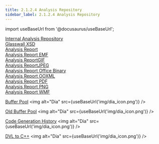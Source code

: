 ```yaml
---
title: 2.1.2.4 Analysis Repository 
sidebar_label: 2.1.2.4 Analysis Repository 
---
```


import useBaseUrl from '@docusaurus/useBaseUrl';

[Internal Analysis Repository](../../artifacts/internalAnalysisRepository)  
[Glasswall XSD](../../artifacts/glasswall_xsd)  
[Analysis Report](../../artifacts/analysis_report)  
[Analysis Report EMF](../../artifacts/analysis_report_EMF)  
[Analysis ReportGIF](../../artifacts/analysis_report_GIF)  
[Analysis ReportJPEG](../../artifacts/analysis_report_JPEG)  
[Analysis Report Office Binary](../../artifacts/analysis_report_officeBinary)  
[Analysis Report OOXML](../../artifacts/analysis_report_OOXML)   
[Analysis Report PDF](../../artifacts/analysis_report_PDF)  
[Analysis Report PNG](../../artifacts/analysis_report_PNG)  
[Analysis Report WMF](../../artifacts/analysis_report_WMF)  

[Buffer Pool](../../artifacts/buffer_pool.dia) <img alt="Dia" src={useBaseUrl('img/dia_icon.png')} />

[Old Buffer Pool](../../artifacts/old_buffer_pool.dia) <img alt="Dia" src={useBaseUrl('img/dia_icon.png')} />  

[Code Generation History](../../artifacts/codeGenHistory.dia) <img alt="Dia" src={useBaseUrl('img/dia_icon.png')} />  

[DVL to C++](../../artifacts/dvl_to_c++.dia) <img alt="Dia" src={useBaseUrl('img/dia_icon.png')} />

